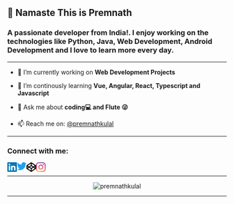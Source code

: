 <h2>🙏 Namaste This is Premnath</h2>
<h3>A passionate developer from India!. I enjoy working on the technologies like Python, Java, Web Development, Android Development and I love to learn more every day.</h3>
<hr/>

- 🔭 I’m currently working on **Web Development Projects**

- 🌱 I’m continously learning **Vue, Angular, React, Typescript and Javascript**

- 💬 Ask me about **coding💻 and Flute 😜**

- 📫 Reach me on: [@premnathkulal](https://www.instagram.com/prem.kulal_1998/)

<hr/>
<h3 align="left">Connect with me:</h3>
<p>
<a href="https://www.linkedin.com/in/premnath-kulal-06329a169/">
  <img align="left" alt="Premnath | LinkedIn" width="22px" src="./assets/linkedin.svg" />
</a>
<a href="https://twitter.com/KulalPremnath">
  <img align="left" alt="Premnath | Twitter" width="22px" src="./assets/twitter.svg" />
</a>
<a href="https://codepen.io/premnathkulal">
  <img align="left" alt="Premnath | Codepen" width="22px" src="./assets/codepen.svg" />
</a>
<a href="https://www.instagram.com/prem.kulal_1998/">
  <img align="left" alt="Premnath | Instagram" width="22px" src="./assets/instagram.svg" />
</a>
</p>
<br />
<hr/>

<p align="center"><img src="https://komarev.com/ghpvc/?username=premnathkulal&label=%20PROFILE%20VIEWS%20&color=green&style=flat-square" alt="premnathkulal"/> </p>

<hr/>
